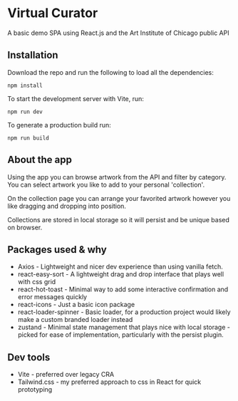 # Virtual Curator

A basic demo SPA using React.js and the Art Institute of Chicago public API

## Installation

Download the repo and run the following to load all the dependencies:

```npm install```

To start the development server with Vite, run:

```npm run dev```

To generate a production build run:

```npm run build```

## About the app

Using the app you can browse artwork from the API and filter by category. You can select artwork you like to add to your personal 'collection'. 

On the collection page you can arrange your favorited artwork however you like dragging and dropping into position. 

Collections are stored in local storage so it will persist and be unique based on browser.

## Packages used & why

 - Axios - Lightweight and nicer dev experience than using vanilla fetch.
 - react-easy-sort - A lightweight drag and drop interface that plays well with css grid
 - react-hot-toast - Minimal way to add some interactive confirmation and error messages quickly
 - react-icons - Just a basic icon package
 - react-loader-spinner - Basic loader, for a production project would likely make a custom branded loader instead
 - zustand - Minimal state management that plays nice with local storage - picked for ease of implementation, particularly with the persist plugin.

## Dev tools

 - Vite - preferred over legacy CRA
 - Tailwind.css - my preferred approach to css in React for quick prototyping